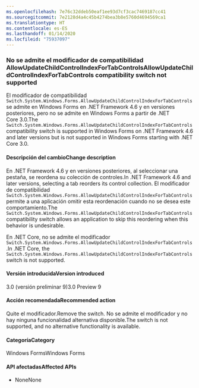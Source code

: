 ```yaml
---
ms.openlocfilehash: 7e76c32ddeb50eaf1ee93d7cf3cac7469187cc41
ms.sourcegitcommit: 7e2128d4a4c45b4274bea3b8e5760d4694569ca1
ms.translationtype: HT
ms.contentlocale: es-ES
ms.lasthandoff: 01/14/2020
ms.locfileid: "75937097"
---
```

### <a name="allowupdatechildcontrolindexfortabcontrols-compatibility-switch-not-supported"></a><span data-ttu-id="7b393-101">No se admite el modificador de compatibilidad AllowUpdateChildControlIndexForTabControls</span><span class="sxs-lookup"><span data-stu-id="7b393-101">AllowUpdateChildControlIndexForTabControls compatibility switch not supported</span></span>

<span data-ttu-id="7b393-102">El modificador de compatibilidad `Switch.System.Windows.Forms.AllowUpdateChildControlIndexForTabControls` se admite en Windows Forms en .NET Framework 4.6 y en versiones posteriores, pero no se admite en Windows Forms a partir de .NET Core 3.0.</span><span class="sxs-lookup"><span data-stu-id="7b393-102">The `Switch.System.Windows.Forms.AllowUpdateChildControlIndexForTabControls` compatibility switch is supported in Windows Forms on .NET Framework 4.6 and later versions but is not supported in Windows Forms starting with .NET Core 3.0.</span></span>

#### <a name="change-description"></a><span data-ttu-id="7b393-103">Descripción del cambio</span><span class="sxs-lookup"><span data-stu-id="7b393-103">Change description</span></span>

<span data-ttu-id="7b393-104">En .NET Framework 4.6 y en versiones posteriores, al seleccionar una pestaña, se reordena su colección de controles.</span><span class="sxs-lookup"><span data-stu-id="7b393-104">In .NET Framework 4.6 and later versions, selecting a tab reorders its control collection.</span></span> <span data-ttu-id="7b393-105">El modificador de compatibilidad `Switch.System.Windows.Forms.AllowUpdateChildControlIndexForTabControls` permite a una aplicación omitir esta reordenación cuando no se desea este comportamiento.</span><span class="sxs-lookup"><span data-stu-id="7b393-105">The `Switch.System.Windows.Forms.AllowUpdateChildControlIndexForTabControls` compatibility switch allows an application to skip this reordering when this behavior is undesirable.</span></span>

<span data-ttu-id="7b393-106">En .NET Core, no se admite el modificador `Switch.System.Windows.Forms.AllowUpdateChildControlIndexForTabControls`.</span><span class="sxs-lookup"><span data-stu-id="7b393-106">In .NET Core, the `Switch.System.Windows.Forms.AllowUpdateChildControlIndexForTabControls` switch is not supported.</span></span>

#### <a name="version-introduced"></a><span data-ttu-id="7b393-107">Versión introducida</span><span class="sxs-lookup"><span data-stu-id="7b393-107">Version introduced</span></span>

<span data-ttu-id="7b393-108">3.0 (versión preliminar 9)</span><span class="sxs-lookup"><span data-stu-id="7b393-108">3.0 Preview 9</span></span>

#### <a name="recommended-action"></a><span data-ttu-id="7b393-109">Acción recomendada</span><span class="sxs-lookup"><span data-stu-id="7b393-109">Recommended action</span></span>

<span data-ttu-id="7b393-110">Quite el modificador.</span><span class="sxs-lookup"><span data-stu-id="7b393-110">Remove the switch.</span></span> <span data-ttu-id="7b393-111">No se admite el modificador y no hay ninguna funcionalidad alternativa disponible.</span><span class="sxs-lookup"><span data-stu-id="7b393-111">The switch is not supported, and no alternative functionality is available.</span></span>

#### <a name="category"></a><span data-ttu-id="7b393-112">Categoría</span><span class="sxs-lookup"><span data-stu-id="7b393-112">Category</span></span>

<span data-ttu-id="7b393-113">Windows Forms</span><span class="sxs-lookup"><span data-stu-id="7b393-113">Windows Forms</span></span>

#### <a name="affected-apis"></a><span data-ttu-id="7b393-114">API afectadas</span><span class="sxs-lookup"><span data-stu-id="7b393-114">Affected APIs</span></span>

- <span data-ttu-id="7b393-115">None</span><span class="sxs-lookup"><span data-stu-id="7b393-115">None</span></span>

<!-- 

### Affected APIs

- Not detectable via API analysis

-->
